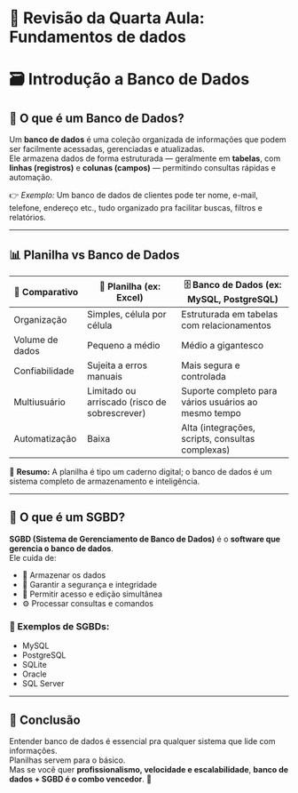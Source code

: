 # 🤖 Revisão da Quarta Aula: Fundamentos de dados

# 🗃️ Introdução a Banco de Dados

## 📌 O que é um Banco de Dados?

Um **banco de dados** é uma coleção organizada de informações que podem ser facilmente acessadas, gerenciadas e atualizadas.  
Ele armazena dados de forma estruturada — geralmente em **tabelas**, com **linhas (registros)** e **colunas (campos)** — permitindo consultas rápidas e automação.

👉 *Exemplo:* Um banco de dados de clientes pode ter nome, e-mail, telefone, endereço etc., tudo organizado pra facilitar buscas, filtros e relatórios.

---

## 📊 Planilha vs Banco de Dados

| 🧱 Comparativo          | 📃 Planilha (ex: Excel)                         | 🗄️ Banco de Dados (ex: MySQL, PostgreSQL)           |
|------------------------|--------------------------------------------------|------------------------------------------------------|
| Organização            | Simples, célula por célula                       | Estruturada em tabelas com relacionamentos           |
| Volume de dados        | Pequeno a médio                                  | Médio a gigantesco                                   |
| Confiabilidade         | Sujeita a erros manuais                          | Mais segura e controlada                             |
| Multiusuário           | Limitado ou arriscado (risco de sobrescrever)    | Suporte completo para vários usuários ao mesmo tempo |
| Automatização          | Baixa                                            | Alta (integrações, scripts, consultas complexas)     |

📌 **Resumo:** A planilha é tipo um caderno digital; o banco de dados é um sistema completo de armazenamento e inteligência.

---

## 🧠 O que é um SGBD?

**SGBD (Sistema de Gerenciamento de Banco de Dados)** é o **software que gerencia o banco de dados**.  
Ele cuida de:

- 🧩 Armazenar os dados  
- 🔐 Garantir a segurança e integridade  
- 👥 Permitir acesso e edição simultânea  
- ⚙️ Processar consultas e comandos  

### 🔧 Exemplos de SGBDs:
- MySQL  
- PostgreSQL  
- SQLite  
- Oracle  
- SQL Server

---

## 🎯 Conclusão

Entender banco de dados é essencial pra qualquer sistema que lide com informações.  
Planilhas servem para o básico.  
Mas se você quer **profissionalismo, velocidade e escalabilidade**, **banco de dados + SGBD é o combo vencedor**. 🚀